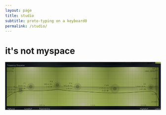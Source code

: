 ```yaml
---
layout: page
title: studio
subtitle: proto-typing on a keyboard0
permalink: /studio/
---
```


# it's not myspace


![alt text](/assets/images/lower_shelf_eq.png)
